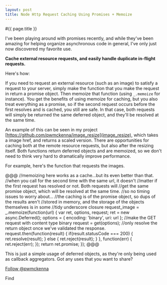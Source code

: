 ```yaml
---
layout: post
title: Node Http Request Caching Using Promises + Memoize
---
```


#{{ page.title }}

I've been playing around with promises recently, and while they've been amazing for helping organize asynchronous code in general, I've only just now discovered my favorite use. 

__Cache external resource requests, and easily handle duplicate in-flight requests.__

Here's how:

If you need to request an external resource (such as an image) to satisfy a request to your server, simply make the function that you make the request in return a promise object. Then memoize that function (using ```_.memoize``` for instance). You get the benefits of using memoize for caching, but you also treat everything as a promise, so if the second request occurs before the first resolves and is cached, you still are safe. In that case, both requests will simply be returned the same deferred object, and they'll be resolved at the same time. 

An example of this can be seen in my project [https://github.com/pwmckenna/image_resize](image_resize), which takes a image href, and returns a scaled version. There are opportunities for caching both at the remote resource requests, but also after the resizing itself. Both functions return deferred objects and are memoized, so we don't need to think very hard to dramatically improve performance.

For example, here's the function that requests the images.

@@@
//memoizing here works as a cache...but its even better than that.
//when you call for the second time with the same url, it doesn't
//matter if the first request has resolved or not. Both requests will
//get the same promise object, which will be resolved at the same time.
//so no timing issues to worry about...
//the caching is of the promise object, so dups of the results aren't
//stored in memory, and the storage of the objects themselves is in some
//tidy underscore closure
request_image = _.memoize(function(url) {
    var ret, options, request;
    ret = new async.Deferred();
    options = {
        encoding: 'binary',
        uri: url
    };
    //make the GET request with content type binary
    request = get(options);
    //only resolve the return object once we've validated the response.
    request.then(function(result) {
        if(result.statusCode === 200) {
            ret.resolve(result);
        } else {
            ret.reject(result);
        }
    }, function(err) {
        ret.reject(err);
    });
    return ret.promise;
});
@@@

This is just a simple usage of deferred objects, as they're only being used as callback aggregators. Got any uses that you want to share?

<a href="https://twitter.com/pwmckenna" class="twitter-follow-button" data-show-count="false">Follow @pwmckenna</a>
<script>!function(d,s,id){var js,fjs=d.getElementsByTagName(s)[0];if(!d.getElementById(id)){js=d.createElement(s);js.id=id;js.src="//platform.twitter.com/widgets.js";fjs.parentNode.insertBefore(js,fjs);}}(document,"script","twitter-wjs");</script>Find